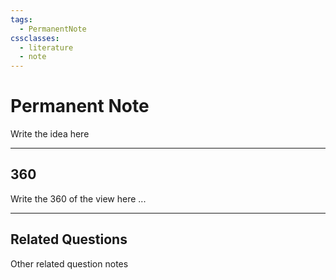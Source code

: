 ```yaml
---
tags:
  - PermanentNote
cssclasses:
  - literature
  - note
---
```

# Permanent Note


Write the idea here
***
## 360

Write the 360 of the view here
...
***
## Related Questions

Other related question notes